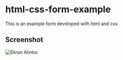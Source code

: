 # html-css-form-example
This is an example form developed with html and css

## Screenshot
![Ekran Alıntısı](https://user-images.githubusercontent.com/25108106/112463709-a261b580-8d73-11eb-9419-7198439b11e0.PNG)
